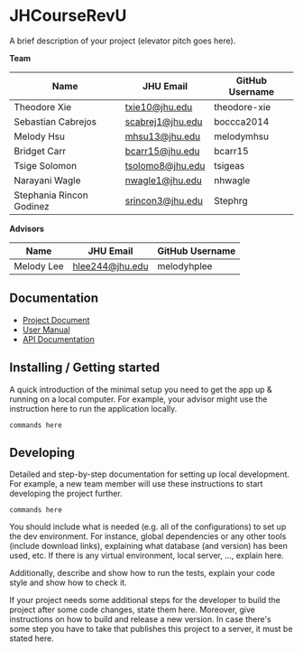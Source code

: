 # JHCourseRevU

A brief description of your project (elevator pitch goes here).

**Team**

| Name | JHU Email | GitHub Username |
| ---- | --------- | --------------- |
| Theodore Xie     |  txie10@jhu.edu         |    theodore-xie  |
| Sebastian Cabrejos     |       scabrej1@jhu.edu  |     boccca2014            |
|  Melody Hsu    |    mhsu13@jhu.edu       |      melodymhsu      |
|   Bridget Carr   |     bcarr15@jhu.edu      |       bcarr15         |
|   Tsige Solomon   |      tsolomo8@jhu.edu     |       tsigeas          |
|   Narayani Wagle   |    nwagle1@jhu.edu       |        nhwagle         |
|   Stephania Rincon Godinez   |    srincon3@jhu.edu       |        Stephrg        |

**Advisors** 

| Name | JHU Email | GitHub Username |
| ---- | --------- | --------------- |
|  Melody Lee    |     hlee244@jhu.edu      |     melodyhplee  |

## Documentation

* [Project Document](https://docs.google.com/document/d/1ERXfE-sJ2X_Asr5cXk-hHA5Ayl_FxULpkI7nzGDUnOM)
* [User Manual](link/to/GitHubPage)
* [API Documentation](link/to/GitHubPage/api)

## Installing / Getting started

A quick introduction of the minimal setup you need to get the app up & running on a local computer. For example, your advisor might use the instruction here to run the application locally.

```shell
commands here
```

## Developing

Detailed and step-by-step documentation for setting up local development. For example, a new team member will use these instructions to start developing the project further. 

```shell
commands here
```

You should include what is needed (e.g. all of the configurations) to set up the dev environment. For instance, global dependencies or any other tools (include download links), explaining what database (and version) has been used, etc. If there is any virtual environment, local server, ..., explain here. 

Additionally, describe and show how to run the tests, explain your code style and show how to check it.

If your project needs some additional steps for the developer to build the project after some code changes, state them here. Moreover, give instructions on how to build and release a new version. In case there's some step you have to take that publishes this project to a server, it must be stated here. 
